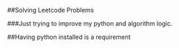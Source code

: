 ##Solving Leetcode Problems

###Just trying to improve my python and algorithm logic.

##Having python installed is a requirement

